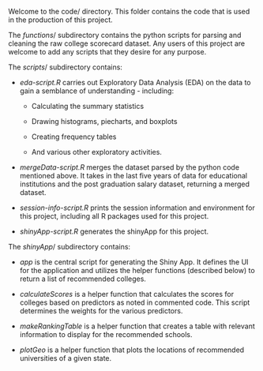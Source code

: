 Welcome to the code/ directory. This folder contains the code that is used in the production of this project.

The *functions*/ subdirectory contains the python scripts for parsing and cleaning the raw college scorecard dataset. Any users of this project are welcome to add any scripts that they desire for any purpose.

The *scripts*/ subdirectory contains:

* *eda-script.R* carries out Exploratory Data Analysis (EDA) on the data to gain a semblance of understanding - including:

    - Calculating the summary statistics

    - Drawing histograms, piecharts, and boxplots

    - Creating frequency tables

    - And various other exploratory activities.

* *mergeData-script.R* merges the dataset parsed by the python code mentioned above. It takes in the last five years of data for educational institutions and the post graduation salary dataset, returning a merged dataset.

* *session-info-script.R* prints the session information and environment for this project, including all R packages used for this project.

* *shinyApp-script.R* generates the shinyApp for this project.

The *shinyApp*/ subdirectory contains:

* *app* is the central script for generating the Shiny App. It defines the UI for the application and utilizes the helper functions (described below) to return a list of recommended colleges. 

* *calculateScores* is a helper function that calculates the scores for colleges based on predictors as noted in commented code. This script determines the weights for the various predictors.

* *makeRankingTable* is a helper function that creates a table with relevant information to display for the recommended schools.

* *plotGeo* is a helper function that plots the locations of recommended universities of a given state.